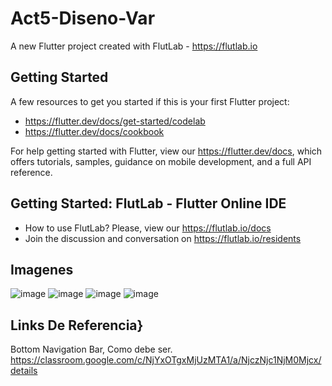 # Act5-Diseno-Var

A new Flutter project created with FlutLab - https://flutlab.io

## Getting Started

A few resources to get you started if this is your first Flutter project:

- https://flutter.dev/docs/get-started/codelab
- https://flutter.dev/docs/cookbook

For help getting started with Flutter, view our
https://flutter.dev/docs, which offers tutorials,
samples, guidance on mobile development, and a full API reference.

## Getting Started: FlutLab - Flutter Online IDE

- How to use FlutLab? Please, view our https://flutlab.io/docs
- Join the discussion and conversation on https://flutlab.io/residents

## Imagenes
![image](https://github.com/jimebau/Act5-Diseno_Var/assets/143548070/b55dd9e1-a273-4807-97a9-000dd3503a12)
![image](https://github.com/jimebau/Act5-Diseno_Var/assets/143548070/98f5c68d-967d-4f6d-af84-5d8da3e0dcfe)
![image](https://github.com/jimebau/Act5-Diseno_Var/assets/143548070/5dfa0ada-2263-464f-9c96-27609e02dbb8)
![image](https://github.com/jimebau/Act5-Diseno_Var/assets/143548070/6a87a997-cc28-4514-bca3-5fe3b7870446)

## Links De Referencia}
Bottom Navigation Bar, Como debe ser.
https://classroom.google.com/c/NjYxOTgxMjUzMTA1/a/NjczNjc1NjM0Mjcx/details

